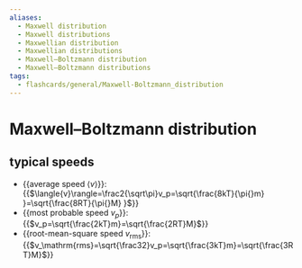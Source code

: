 ```yaml
---
aliases:
  - Maxwell distribution
  - Maxwell distributions
  - Maxwellian distribution
  - Maxwellian distributions
  - Maxwell–Boltzmann distribution
  - Maxwell–Boltzmann distributions
tags:
  - flashcards/general/Maxwell-Boltzmann_distribution
---
```


# Maxwell–Boltzmann distribution

## typical speeds

- {{average speed $\langle{v}\rangle$}}: {{$\langle{v}\rangle=\frac2{\sqrt\pi}v_p=\sqrt{\frac{8kT}{\pi{}m} }=\sqrt{\frac{8RT}{\pi{}M} }$}}
- {{most probable speed $v_p$}}: {{$v_p=\sqrt{\frac{2kT}m}=\sqrt{\frac{2RT}M}$}}
- {{root-mean-square speed $v_\mathrm{rms}$}}: {{$v_\mathrm{rms}=\sqrt{\frac32}v_p=\sqrt{\frac{3kT}m}=\sqrt{\frac{3RT}M}$}} <!--SR:!2023-12-24,12,270!2023-12-16,7,250!2023-12-21,12,270!2023-12-16,7,250!2023-12-28,16,290!2023-12-20,11,270-->
